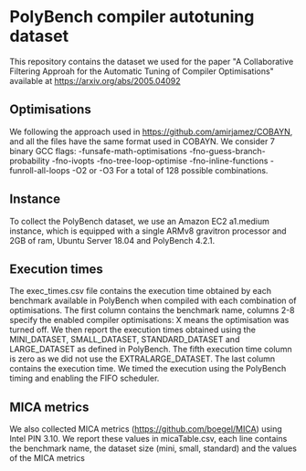 # PolyBench compiler autotuning dataset 
This repository contains the dataset we used for the paper "A Collaborative Filtering Approah for the Automatic Tuning of Compiler Optimisations" available at https://arxiv.org/abs/2005.04092

## Optimisations
We following the approach used in https://github.com/amirjamez/COBAYN, and all the files have the same format used in COBAYN.
We consider 7 binary GCC flags:
-funsafe-math-optimisations
-fno-guess-branch-probability
-fno-ivopts
-fno-tree-loop-optimise
-fno-inline-functions
-funroll-all-loops
-O2 or -O3
For a total of 128 possible combinations.

## Instance
To collect the PolyBench dataset, we use an Amazon EC2 a1.medium instance, which is equipped with a single ARMv8 gravitron processor and 2GB of ram, Ubuntu Server 18.04 and PolyBench 4.2.1.

## Execution times
The exec_times.csv file contains the execution time obtained by each benchmark available in PolyBench when compiled with each combination of optimisations.
The first column contains the benchmark name, columns 2-8 specify the enabled compiler optimisations: X means the optimisation was turned off.
We then report the execution times obtained using the MINI_DATASET, SMALL_DATASET, STANDARD_DATASET and LARGE_DATASET as defined in PolyBench. The fifth execution time column is zero as we did not use the EXTRALARGE_DATASET.
The last column contains the execution time.
We timed the execution using the PolyBench timing and enabling the FIFO scheduler.

## MICA metrics
We also collected MICA metrics (https://github.com/boegel/MICA) using Intel PIN 3.10.
We report these values in micaTable.csv, each line contains the benchmark name, the dataset size (mini, small, standard) and the values of the MICA metrics
